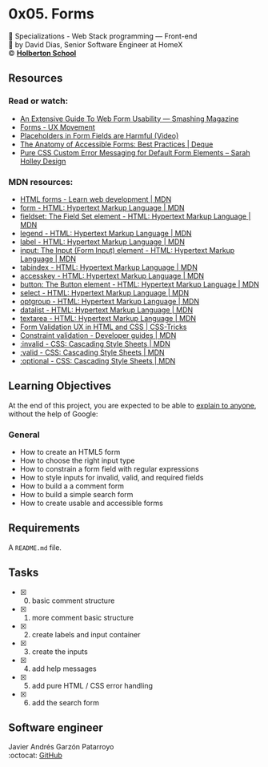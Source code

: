# 0x05. Forms
:open_file_folder: Specializations - Web Stack programming ― Front-end  
:bust_in_silhouette: by David Dias, Senior Software Engineer at HomeX  
:copyright: **[Holberton School](https://www.holbertonschool.com/)**

## Resources
### Read or watch:
* [An Extensive Guide To Web Form Usability — Smashing Magazine](https://www.smashingmagazine.com/2011/11/extensive-guide-web-form-usability/)
* [Forms - UX Movement](https://uxmovement.com/category/forms/)
* [Placeholders in Form Fields are Harmful (Video)](https://www.nngroup.com/videos/placeholders-form-fields/)
* [The Anatomy of Accessible Forms: Best Practices | Deque](https://www.deque.com/blog/anatomy-of-accessible-forms-best-practices/)
* [Pure CSS Custom Error Messaging for Default Form Elements – Sarah Holley Design](http://sarahholleydesign.com/pure-css-custom-error-messaging-for-default-form-elements/)
### MDN resources:
* [HTML forms - Learn web development | MDN](https://developer.mozilla.org/en-US/docs/Learn/Forms)
* [form - HTML: Hypertext Markup Language | MDN](https://developer.mozilla.org/en-US/docs/Web/HTML/Element/form)
* [fieldset: The Field Set element - HTML: Hypertext Markup Language | MDN](https://developer.mozilla.org/en-US/docs/Web/HTML/Element/fieldset)
* [legend - HTML: Hypertext Markup Language | MDN](https://developer.mozilla.org/en-US/docs/Web/HTML/Element/legend)
* [label - HTML: Hypertext Markup Language | MDN](https://developer.mozilla.org/en-US/docs/Web/HTML/Element/label)
* [input: The Input (Form Input) element - HTML: Hypertext Markup Language | MDN](https://developer.mozilla.org/en-US/docs/Web/HTML/Element/input)
* [tabindex - HTML: Hypertext Markup Language | MDN](https://developer.mozilla.org/en-US/docs/Web/HTML/Global_attributes/tabindex)
* [accesskey - HTML: Hypertext Markup Language | MDN](https://developer.mozilla.org/en-US/docs/Web/HTML/Global_attributes/accesskey)
* [button: The Button element - HTML: Hypertext Markup Language | MDN](https://developer.mozilla.org/en-US/docs/Web/HTML/Element/button)
* [select - HTML: Hypertext Markup Language | MDN](https://developer.mozilla.org/en-US/docs/Web/HTML/Element/select)
* [optgroup - HTML: Hypertext Markup Language | MDN](https://developer.mozilla.org/en-US/docs/Web/HTML/Element/optgroup)
* [datalist - HTML: Hypertext Markup Language | MDN](https://developer.mozilla.org/en-US/docs/Web/HTML/Element/datalist)
* [textarea - HTML: Hypertext Markup Language | MDN](https://developer.mozilla.org/en-US/docs/Web/HTML/Element/textarea)
* [Form Validation UX in HTML and CSS | CSS-Tricks](https://css-tricks.com/form-validation-ux-html-css/)
* [Constraint validation - Developer guides | MDN](https://developer.mozilla.org/en-US/docs/Web/Guide/HTML/HTML5/Constraint_validation)
* [:invalid - CSS: Cascading Style Sheets | MDN](https://developer.mozilla.org/en-US/docs/Web/CSS/:invalid)
* [:valid - CSS: Cascading Style Sheets | MDN](https://developer.mozilla.org/en-US/docs/Web/CSS/:valid)
* [:optional - CSS: Cascading Style Sheets | MDN](https://developer.mozilla.org/en-US/docs/Web/CSS/:optional)

## Learning Objectives
At the end of this project, you are expected to be able to [explain to anyone](https://fs.blog/2012/04/feynman-technique/), without the help of Google:
### General
* How to create an HTML5 form
* How to choose the right input type
* How to constrain a form field with regular expressions
* How to style inputs for invalid, valid, and required fields
* How to build a a comment form
* How to build a simple search form
* How to create usable and accessible forms

## Requirements
A ```README.md``` file.

## Tasks
* [x] 0. basic comment structure
* [x] 1. more comment basic structure
* [x] 2. create labels and input container
* [x] 3. create the inputs
* [x] 4. add help messages
* [x] 5. add pure HTML / CSS error handling
* [x] 6. add the search form

## Software engineer
Javier Andrés Garzón Patarroyo  
:octocat: [GitHub](https://github.com/javierandresgp/)  

